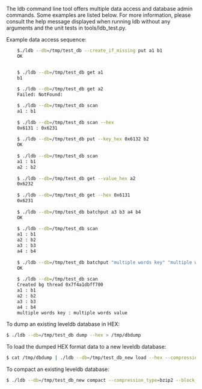 The ldb command line tool offers multiple data access and database admin commands. Some examples are listed below. For more information, please consult the help message displayed when running ldb without any arguments and the unit tests in tools/ldb_test.py.

Example data access sequence:

```bash
    $./ldb --db=/tmp/test_db --create_if_missing put a1 b1
    OK 


    $ ./ldb --db=/tmp/test_db get a1
    b1
 
    $ ./ldb --db=/tmp/test_db get a2
    Failed: NotFound:

    $ ./ldb --db=/tmp/test_db scan
    a1 : b1
 
    $ ./ldb --db=/tmp/test_db scan --hex
    0x6131 : 0x6231
 
    $ ./ldb --db=/tmp/test_db put --key_hex 0x6132 b2
    OK
 
    $ ./ldb --db=/tmp/test_db scan
    a1 : b1
    a2 : b2
 
    $ ./ldb --db=/tmp/test_db get --value_hex a2
    0x6232
 
    $ ./ldb --db=/tmp/test_db get --hex 0x6131
    0x6231
 
    $ ./ldb --db=/tmp/test_db batchput a3 b3 a4 b4
    OK
 
    $ ./ldb --db=/tmp/test_db scan
    a1 : b1
    a2 : b2
    a3 : b3
    a4 : b4
 
    $ ./ldb --db=/tmp/test_db batchput "multiple words key" "multiple words value"
    OK
 
    $ ./ldb --db=/tmp/test_db scan
    Created bg thread 0x7f4a1dbff700
    a1 : b1
    a2 : b2
    a3 : b3
    a4 : b4
    multiple words key : multiple words value
```

To dump an existing leveldb database in HEX:
```bash
$ ./ldb --db=/tmp/test_db dump --hex > /tmp/dbdump
```

To load the dumped HEX format data to a new leveldb database:
```bash
$ cat /tmp/dbdump | ./ldb --db=/tmp/test_db_new load --hex --compression_type=bzip2 --block_size=65536 --create_if_missing --disable_wal
```

To compact an existing leveldb database:
```bash
$ ./ldb --db=/tmp/test_db_new compact --compression_type=bzip2 --block_size=65536
```